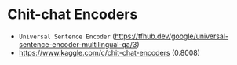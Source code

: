 # Chit-chat Encoders
- `Universal Sentence Encoder` (https://tfhub.dev/google/universal-sentence-encoder-multilingual-qa/3)
- https://www.kaggle.com/c/chit-chat-encoders (0.8008)